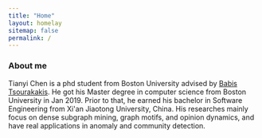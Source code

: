 ```yaml
---
title: "Home"
layout: homelay
sitemap: false
permalink: /
---
```



### About me

Tianyi Chen is a phd student from Boston University advised by <a href="https://tsourakakis.com">Babis Tsourakakis</a>. He got his Master degree in computer science from Boston University in Jan 2019. Prior to that, he earned his bachelor in Software Engineering from Xi'an Jiaotong University, China. His researches mainly focus on dense subgraph mining, graph motifs, and opinion dynamics, and have real applications in anomaly and community detection.
